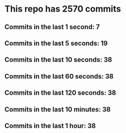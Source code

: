 # This repo has 2570 commits

## Commits in the last 1 second: 7
## Commits in the last 5 seconds: 19
## Commits in the last 10 seconds: 38
## Commits in the last 60 seconds: 38
## Commits in the last 120 seconds: 38
## Commits in the last 10 minutes: 38
## Commits in the last 1 hour: 38
